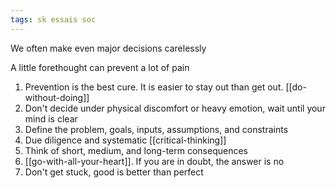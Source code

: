 ```yaml
---
tags: sk essais soc
---
```


We often make even major decisions carelessly

A little forethought can prevent a lot of pain

1. Prevention is the best cure. It is easier to stay out than get out. [[do-without-doing]]
2. Don't decide under physical discomfort or heavy emotion, wait until your mind is clear
3. Define the problem, goals, inputs, assumptions, and constraints
4. Due diligence and systematic [[critical-thinking]]
5. Think of short, medium, and long-term consequences
6. [[go-with-all-your-heart]]. If you are in doubt, the answer is no
7. Don't get stuck, good is better than perfect
